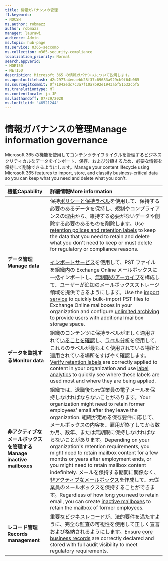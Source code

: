 ```yaml
---
title: 情報ガバナンスの管理
f1.keywords:
- NOCSH
ms.author: robmazz
author: robmazz
manager: laurawi
audience: Admin
ms.topic: hub-page
ms.service: O365-seccomp
ms.collection: m365-security-compliance
localization_priority: Normal
search.appverid:
- MOE150
- MET150
description: Microsoft 365 の情報ガバナンスについて説明します。
ms.openlocfilehash: d2c2977a4eeaebb28f37c69683a929cb9f64b085
ms.sourcegitcommit: 0f71042edc7c3a7f10a7b92e1943abf51532cbf5
ms.translationtype: MT
ms.contentlocale: ja-JP
ms.lasthandoff: 07/29/2020
ms.locfileid: "46521244"
---
```

# <a name="manage-information-governance"></a><span data-ttu-id="3ccf8-103">情報ガバナンスの管理</span><span class="sxs-lookup"><span data-stu-id="3ccf8-103">Manage information governance</span></span>

 <span data-ttu-id="3ccf8-104">Microsoft 365 の機能を使用してコンテンツライフサイクルを管理するビジネスクリティカルなデータをインポート、保存、および分類するため、必要な情報を保持して削除できるようにします。</span><span class="sxs-lookup"><span data-stu-id="3ccf8-104">Manage your content lifecycle using Microsoft 365 features to import, store, and classify business-critical data so you can keep what you need and delete what you don't.</span></span>

|<span data-ttu-id="3ccf8-105">**機能**</span><span class="sxs-lookup"><span data-stu-id="3ccf8-105">**Capability**</span></span>|<span data-ttu-id="3ccf8-106">**詳細情報**</span><span class="sxs-lookup"><span data-stu-id="3ccf8-106">**More information**</span></span>|
|:-----|:-----|
| <span data-ttu-id="3ccf8-107">**データ管理**</span><span class="sxs-lookup"><span data-stu-id="3ccf8-107">**Manage data**</span></span> | <span data-ttu-id="3ccf8-108">保持[ポリシーと保持ラベル](retention.md)を使用して、保持する必要のあるデータを保持し、規制やコンプライアンスの理由から、維持する必要がないデータや削除する必要のあるものを削除します。</span><span class="sxs-lookup"><span data-stu-id="3ccf8-108">Use [retention polices and retention labels](retention.md) to keep the data that you need to retain and delete what you don't need to keep or must delete for regulatory or compliance reasons.</span></span><br /><br /> <span data-ttu-id="3ccf8-109">[インポートサービス](importing-pst-files-to-office-365.md)を使用して、PST ファイルを組織内の Exchange Online メールボックスに一括インポートし、[無制限のアーカイブ](unlimited-archiving.md)を構成して、ユーザーが追加のメールボックスストレージ領域を提供できるようにします。</span><span class="sxs-lookup"><span data-stu-id="3ccf8-109">Use the [import service](importing-pst-files-to-office-365.md) to quickly bulk-import PST files to Exchange Online mailboxes in your organization and configure [unlimited archiving](unlimited-archiving.md) to provide users with additional mailbox storage space.</span></span>|
| <span data-ttu-id="3ccf8-110">**データを監視する**</span><span class="sxs-lookup"><span data-stu-id="3ccf8-110">**Monitor data**</span></span> | <span data-ttu-id="3ccf8-111">組織のコンテンツに保持ラベルが正しく適用されて[いることを確認](view-label-activity-for-documents.md)し、[ラベル分析](label-analytics.md)を使用して、これらのラベルが最もよく使用されている場所と適用されている場所をすばやく確認します。</span><span class="sxs-lookup"><span data-stu-id="3ccf8-111">[Verify retention labels](view-label-activity-for-documents.md) are correctly applied to content in your organization and use [label analytics](label-analytics.md) to quickly see where these labels are used most and where they are being applied.</span></span>|
| <span data-ttu-id="3ccf8-112">**非アクティブなメールボックスを管理する**</span><span class="sxs-lookup"><span data-stu-id="3ccf8-112">**Manage inactive mailboxes**</span></span> | <span data-ttu-id="3ccf8-113">組織では、退職後も元従業員の電子メールを保持しなければならないことがあります。</span><span class="sxs-lookup"><span data-stu-id="3ccf8-113">Your organization might need to retain former employees' email after they leave the organization.</span></span> <span data-ttu-id="3ccf8-114">組織が定める保存要件に応じて、メールボックスの内容を、雇用が終了してから数か月、数年、または無期限に保持しなければならないことがあります。</span><span class="sxs-lookup"><span data-stu-id="3ccf8-114">Depending on your organization's retention requirements, you might need to retain mailbox content for a few months or years after employment ends, or you might need to retain mailbox content indefinitely.</span></span> <span data-ttu-id="3ccf8-115">メールを保持する期間に関係なく、[非アクティブなメールボックス](inactive-mailboxes-in-office-365.md)を作成して、元従業員のメールボックスを保持することができます。</span><span class="sxs-lookup"><span data-stu-id="3ccf8-115">Regardless of how long you need to retain email, you can create [inactive mailboxes](inactive-mailboxes-in-office-365.md) to retain the mailbox of former employees.</span></span>|
| <span data-ttu-id="3ccf8-116">**レコード管理**</span><span class="sxs-lookup"><span data-stu-id="3ccf8-116">**Records management**</span></span> | <span data-ttu-id="3ccf8-117">[重要なビジネスレコード](records-management.md)が、法的要件を満たすように、完全な監査の可視性を使用して正しく宣言および格納されるようにします。</span><span class="sxs-lookup"><span data-stu-id="3ccf8-117">Ensure [core business records](records-management.md) are correctly declared and stored with full audit visibility to meet regulatory requirements.</span></span>|
